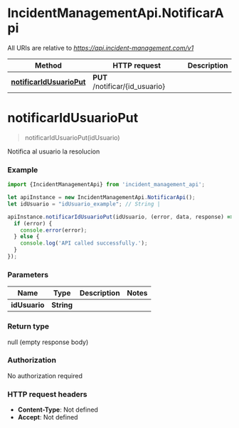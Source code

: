 # IncidentManagementApi.NotificarApi

All URIs are relative to *https://api.incident-management.com/v1*

Method | HTTP request | Description
------------- | ------------- | -------------
[**notificarIdUsuarioPut**](NotificarApi.md#notificarIdUsuarioPut) | **PUT** /notificar/{id_usuario} | 

<a name="notificarIdUsuarioPut"></a>
# **notificarIdUsuarioPut**
> notificarIdUsuarioPut(idUsuario)



Notifica al usuario la resolucion

### Example
```javascript
import {IncidentManagementApi} from 'incident_management_api';

let apiInstance = new IncidentManagementApi.NotificarApi();
let idUsuario = "idUsuario_example"; // String | 

apiInstance.notificarIdUsuarioPut(idUsuario, (error, data, response) => {
  if (error) {
    console.error(error);
  } else {
    console.log('API called successfully.');
  }
});
```

### Parameters

Name | Type | Description  | Notes
------------- | ------------- | ------------- | -------------
 **idUsuario** | **String**|  | 

### Return type

null (empty response body)

### Authorization

No authorization required

### HTTP request headers

 - **Content-Type**: Not defined
 - **Accept**: Not defined

